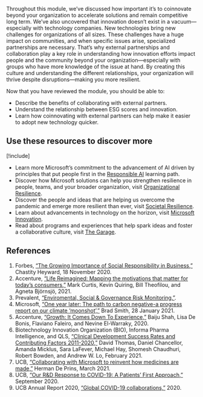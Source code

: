 Throughout this module, we’ve discussed how important it’s to coinnovate beyond your organization to accelerate solutions and remain competitive long term. We’ve also uncovered that innovation doesn’t exist in a vacuum—especially with technology companies. New technologies bring new challenges for organizations of all sizes. These challenges have a huge impact on communities, and when specific issues arise, specialized partnerships are necessary. That’s why external partnerships and collaboration play a key role in understanding how innovation efforts impact people and the community beyond your organization—especially with groups who have more knowledge of the issue at hand. By creating this culture and understanding the different relationships, your organization will thrive despite disruptions—making you more resilient.

Now that you have reviewed the module, you should be able to:

* Describe the benefits of collaborating with external partners.
* Understand the relationship between ESG scores and innovation.
* Learn how coinnovating with external partners can help make it easier to adopt new technology quicker. 

## Use these resources to discover more

[!include[](../../../includes/open-link-in-new-tab-note.md)]

* Learn more Microsoft’s commitment to the advancement of AI driven by principles that put people first in the [Responsible AI](https://www.microsoft.com/ai/ai-business-school#primaryR7) learning path.
* Discover how Microsoft solutions can help you strengthen resilience in people, teams, and your broader organization, visit [Organizational Resilience](https://www.microsoft.com/resilience).
* Discover the people and ideas that are helping us overcome the pandemic and emerge more resilient than ever, visit [Societal Resilience](https://www.microsoft.com/societal-resilience#coreui-feature-sl9cfe9).
* Learn about advancements in technology on the horizon, visit [Microsoft Innovation](https://innovation.microsoft.com).
* Read about programs and experiences that help spark ideas and foster a collaborative culture, visit [The Garage](https://www.microsoft.com/garage/).

## References

1. Forbes, [“The Growing Importance of Social Responsibility in Business,”](https://www.forbes.com/sites/forbesbusinesscouncil/2020/11/18/the-growing-importance-of-social-responsibility-in-business/?sh=139052a02283) Chastity Heyward, 18 November 2020.
1. Accenture, [“Life Reimagined: Mapping the motivations that matter for today’s consumers,”](https://www.accenture.com/us-en/insights/strategy/reimagined-consumer-expectations?c=acn_glb_lifereimaginedbing_12319046&n=psbs_0721&&msclkid=ca40820755a41e696ca7e37767f285fd&utm_source=bing&utm_medium=cpc&utm_campaign=US_EVNT_CORP_MCE_LIFEREIMG_GENERIC_PHRS_STND_EN_NA_SRVC-STRTE-NA-NA_NA_NA&utm_term=consumer%20expectations&utm_content=CONS_ENT_NA_LIFEREIMG_NA_SRVC-STRTE-NA-NA_NA_Consumer%20Preference%20%26%20Choice&gclid=ca40820755a41e696ca7e37767f285fd&gclsrc=3p.ds) Mark Curtis, Kevin Quiring, Bill Theofilou, and Agneta Björnsjö, 2021.
1. Prevalent, [“Enviromental, Social & Governance Risk Monitoring.”](https://www.prevalent.net/use-cases/esg-environmental-social-governance-risk-assessment-monitoring/).
1. Microsoft, [“One year later: The path to carbon negative-a progress report on our climate ‘moonshot’,”](https://blogs.microsoft.com/blog/2021/01/28/one-year-later-the-path-to-carbon-negative-a-progress-report-on-our-climate-moonshot/) Brad Smith, 28 January 2021.
1. Accenture, [“Growth: It Comes Down To Experience,”](https://www.accenture.com/us-en/insights/interactive/business-of-experience?c=acn_glb_businessofexperbing_11734516&n=psbs_0121&&msclkid=206e16e8af1e13d19d65779fac319b46&utm_source=bing&utm_medium=cpc&utm_campaign=US_EXPT_CONS_MCE_BOE_GENERIC_PHRS_STND_EN_NA_SRVC-INTEN-CINT-NA_NA_NA&utm_term=business%20innovation&utm_content=CONS_ENT_MCE_BOE_NA_SRVC-INTEN-CINT-NA_NA_BUSINESS%20OF%20EXPERIENCE&gclid=206e16e8af1e13d19d65779fac319b46&gclsrc=3p.ds) Baiju Shah, Lisa De Bonis, Flaviano Faleiro, and Nevine El-Warraky, 2020.
1. Biotechnology Innovation Organization (BIO), Informa Pharma Intelligence, and QLS, [“Clinical Development Success Rates and Contributing Factors 2011-2020,”](https://pharmaintelligence.informa.com/~/media/informa-shop-window/pharma/2021/files/reports/2021-clinical-development-success-rates-2011-2020-v17.pdf) David Thomas, Daniel Chancellor, Amanda Micklus, Sara LaFever, Michael Hay, Shomesh Chaudhuri, Robert Bowden, and Andrew W. Lo, February 2021.
1. UCB, [“Collaborating with Microsoft to reinvent how medicines are made,”](https://www.ucb.com/our-science/magazine/article/Collaborating-with-Microsoft-to-reinvent-how-medicines-are-made) Herman De Prins, March 2021.
1. UCB, [“Our R&D Response to COVID-19: A Patients’ First Approach,”](https://www.ucb-usa.com/stories-media/UCB-U-S-News/detail/article/our-rd-response-covid-19-patients-first-approach) September 2020.
1. UCB Annual Report 2020, [“Global COVID-19 collaborations,”](https://reports.ucb.com/annual-report-2020/caring-for-communities/global-covid19-collaborations) 2020.

